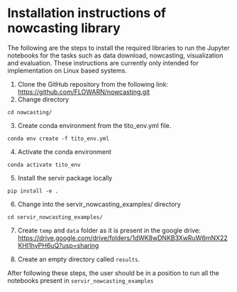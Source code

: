 # Installation instructions of nowcasting library


The following are the steps to install the required libraries to run the Jupyter notebooks for the tasks such as data download, nowcasting, visualization and evaluation. These instructions are currently only intended for implementation on Linux based systems.


1.	Clone the GitHub repository from the following link: https://github.com/FLOWARN/nowcasting.git 
2. Change directory

```
cd nowcasting/
```

3.	Create conda environment from the tito_env.yml file.
```
conda env create -f tito_env.yml   
```

4. Activate the conda environment
```
conda activate tito_env
```
5.	Install the servir package locally
```
pip install -e .
```

6.	Change into the servir_nowcasting_examples/ directory
```
cd servir_nowcasting_examples/
```
7.	Create `temp` and `data`  folder as it is present in the google drive: https://drive.google.com/drive/folders/1dWK8wDNKB3XwRuW6mNX22KHI1hyPH6uQ?usp=sharing 

8.	Create an empty directory called `results`.


After following these steps, the user should be in a position to run all the notebooks present in `servir_nowcasting_examples`
